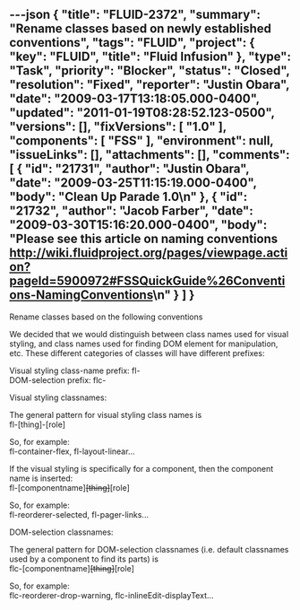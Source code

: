 ---json
{
  "title": "FLUID-2372",
  "summary": "Rename classes based on newly established conventions",
  "tags": "FLUID",
  "project": {
    "key": "FLUID",
    "title": "Fluid Infusion"
  },
  "type": "Task",
  "priority": "Blocker",
  "status": "Closed",
  "resolution": "Fixed",
  "reporter": "Justin Obara",
  "date": "2009-03-17T13:18:05.000-0400",
  "updated": "2011-01-19T08:28:52.123-0500",
  "versions": [],
  "fixVersions": [
    "1.0"
  ],
  "components": [
    "FSS"
  ],
  "environment": null,
  "issueLinks": [],
  "attachments": [],
  "comments": [
    {
      "id": "21731",
      "author": "Justin Obara",
      "date": "2009-03-25T11:15:19.000-0400",
      "body": "Clean Up Parade 1.0\n"
    },
    {
      "id": "21732",
      "author": "Jacob Farber",
      "date": "2009-03-30T15:16:20.000-0400",
      "body": "Please see this article on naming conventions <http://wiki.fluidproject.org/pages/viewpage.action?pageId=5900972#FSSQuickGuide%26Conventions-NamingConventions>\n"
    }
  ]
}
---
Rename classes based on the following conventions

We decided that we would distinguish between class names used for visual styling, and class names used for finding DOM element for manipulation, etc. These different categories of classes will have different prefixes:

Visual styling class-name prefix:    fl-\
DOM-selection prefix:                flc-

Visual styling classnames:

The general pattern for visual styling class names is\
fl-\[thing]-\[role]

So, for example:\
fl-container-flex, fl-layout-linear...

If the visual styling is specifically for a component, then the component name is inserted:\
fl-\[componentname]~~\[thing]~~\[role]

So, for example:\
fl-reorderer-selected, fl-pager-links...

DOM-selection classnames:

The general pattern for DOM-selection classnames (i.e. default classnames used by a component to find its parts) is\
flc-\[componentname]~~\[thing]~~\[role]

So, for example:\
flc-reorderer-drop-warning, flc-inlineEdit-displayText...

        